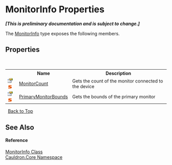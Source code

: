 # MonitorInfo Properties
 _**\[This is preliminary documentation and is subject to change.\]**_

The <a href="T_Cauldron_Core_MonitorInfo">MonitorInfo</a> type exposes the following members.


## Properties
&nbsp;<table><tr><th></th><th>Name</th><th>Description</th></tr><tr><td>![Public property](media/pubproperty.gif "Public property")![Static member](media/static.gif "Static member")</td><td><a href="P_Cauldron_Core_MonitorInfo_MonitorCount">MonitorCount</a></td><td>
Gets the count of the monitor connected to the device</td></tr><tr><td>![Public property](media/pubproperty.gif "Public property")![Static member](media/static.gif "Static member")</td><td><a href="P_Cauldron_Core_MonitorInfo_PrimaryMonitorBounds">PrimaryMonitorBounds</a></td><td>
Gets the bounds of the primary monitor</td></tr></table>&nbsp;
<a href="#monitorinfo-properties">Back to Top</a>

## See Also


#### Reference
<a href="T_Cauldron_Core_MonitorInfo">MonitorInfo Class</a><br /><a href="N_Cauldron_Core">Cauldron.Core Namespace</a><br />